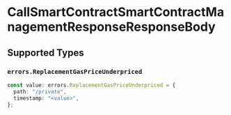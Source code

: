 # CallSmartContractSmartContractManagementResponseResponseBody


## Supported Types

### `errors.ReplacementGasPriceUnderpriced`

```typescript
const value: errors.ReplacementGasPriceUnderpriced = {
  path: "/private",
  timestamp: "<value>",
};
```

